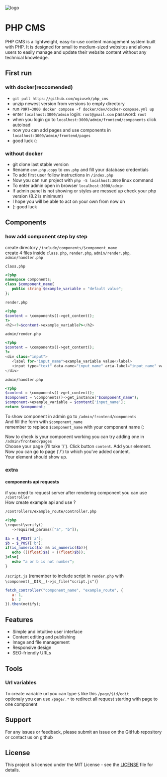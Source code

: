 ![logo](https://www.svgrepo.com/show/353613/craftcms.svg)
# PHP CMS

PHP CMS is a lightweight, easy-to-use content management system built with PHP. It is designed for small to medium-sized websites and allows users to easily manage and update their website content without any technical knowledge.

## First run
### with docker(reccomended)
- `git pull https://github.com/ogiusek/php_cms` 
- unzip newest version from versions to empty directory
- run `PORT=3000 docker compose -f docker/dev/docker-compose.yml up`
- enter `localhost:3000/admin` login: `root@gmail.com` password: `root`
- when you login go to `localhost:3000/admin/frontend/components` click autoload
- now you can add pages and use components in `localhost:3000/admin/frontend/pages`
- good luck (:

### without docker
- git clone last stable version
- Rename `env.php.copy` to `env.php` and fill your database credentials
- To add first user follow instructions in `/index.php`
- Now you can run project with `php -S localhost:3000` linux command
- To enter admin open in browser `localhost:3000/admin`
- If admin panel is not showing or styles are messed up check your php version (8.2 is minimum)
- I hope you will be able to act on your own from now on
- (: good luck

## Components
### how add component step by step
create directory `/include/components/$component_name`\
create 4 files inside `class.php`, `render.php`, `admin/render.php`, `admin/handler.php`

`class.php`
```php
<?php
namespace components;
class $component_name{
   public string $example_variable = "default value";
};
```

`render.php`
```php
<?php
$content = \components()->get_content();
?>
<h2><?=$content->example_variable?></h2>
```

`admin/render.php`
```php
<?php
$content = \components()->get_content();
?>
<div class="input">
   <label for="input_name">example_variable value</label>
   <input type="text" data-name="input_name" aria-label="input_name" value="<?=$content->example_variable?>">
</div>
```

`admin/handler.php`
```php
<?php
$content = \components()->get_content();
$component = \components()->get_instance("$component_name");
$component->example_variable = $content['input_name'];
return $component;
```

To show component in admin go to `/admin/frontend/components`\
And fill the form with `$component_name`\
remember to replace `$component_name` with your component name (:

Now to check is your component working you can try adding one in `/admin/frontend/pages`\
Choose your page (i'll take '/'). Click button `content`. Add your element.\
Now you can go to page ('/') to which you've added content.\
Your element should show up. 

### extra

#### components api requests
if you need to request server after rendering component you can use `/controller`\
How create example api and use ?

`/controllers/example_route/controller.php`
```php
<?php
\request\verify()
   ->required_params(["a", "b"]);

$a = $_POST['a'];
$b = $_POST['b'];
if(is_numeric($a) && is_numeric($b)){
   echo (((float)$a) + ((float)$b));
}else{
   echo "a or b is not number";
}
```

`/script.js` (remember to include script in `render.php` with `\component(__DIR__)->js_file("script.js")`)
```js
fetch_controller("component_name", "example_route", {
   a: 1,
   b: 2
}).then(notify);
```

## Features
- Simple and intuitive user interface
- Content editing and publishing
- Image and file management
- Responsive design
- SEO-friendly URLs

## Tools
### Url variables
To create variable url you can type `$` like this `/page/$id/edit` \
optionaly you can use `/page/.*` to redirect all request starting with page to one component

## Support
For any issues or feedback, please submit an issue on the GitHub repository or contact us on github

## License
This project is licensed under the MIT License - see the [LICENSE](LICENSE) file for details.